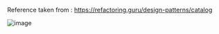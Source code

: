 Reference taken from : https://refactoring.guru/design-patterns/catalog

![image](https://github.com/chayansharma7/Design_Patterns/assets/61390152/f2d23bea-c200-416a-87f4-2054cb506983)

